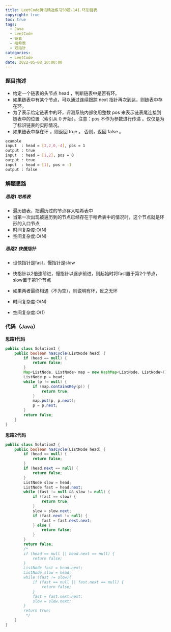 ```yaml
---
title: LeetCode腾讯精选练习50题-141.环形链表
copyright: true
toc: true
tags:
  - Java
  - LeetCode
  - 链表
  - 哈希表
  - 双指针
categories:
  - LeetCode
date: 2022-05-08 20:00:00
---
```


### 题目描述

 * 给定一个链表的头节点 head ，判断链表中是否有环。
 * 如果链表中有某个节点，可以通过连续跟踪 next 指针再次到达，则链表中存在环。 
 * 为了表示给定链表中的环，评测系统内部使用整数 pos 来表示链表尾连接到链表中的位置（索引从 0 开始）。注意：pos 不作为参数进行传递 。仅仅是为了标识链表的实际情况。
 * 如果链表中存在环 ，则返回 true 。 否则，返回 false 。

```bash
example
input  : head = [3,2,0,-4], pos = 1
output : true
input  : head = [1,2], pos = 0
output : true
input  : head = [1], pos = -1
output : false
```

<!--more-->

### 解题思路

##### 思路1 哈希表
+ 遍历链表，把遍历过的节点存入哈希表中
+ 当第一次出现被遍历到的节点已经存在于哈希表中的情况时，这个节点就是环形的入口节点
+ 时间复杂度:O(N)
+ 空间复杂度:O(N)

##### 思路2 快慢指针
+ 设快指针是fast，慢指针是slow
+ 快指针以2倍速前进，慢指针以逐步前进，则起始时将fast置于第2个节点，slow置于第1个节点
+ 如果两者最终相遇（不为空），则说明有环，反之无环

+ 时间复杂度:O(N)
+ 空间复杂度:O(1)

### 代码（Java）
**思路1代码**
```java
public class Solution1 {
    public boolean hasCycle(ListNode head) {
        if (head == null) {
            return false;
        }
        Map<ListNode, ListNode> map = new HashMap<ListNode, ListNode>();
        ListNode p = head;
        while (p != null) {
            if (map.containsKey(p)) {
                return true;
            }
            map.put(p, p.next);
            p = p.next;
        }
        return false;
    }
}
```
**思路2代码**
```java
public class Solution2 {
    public boolean hasCycle(ListNode head) {
        if (head == null) {
            return false;
        }
        if (head.next == null) {
            return false;
        }
        ListNode slow = head;
        ListNode fast = head.next;
        while (fast != null && slow != null) {
            if (fast == slow) {
                return true;
            }
            slow = slow.next;
            if (fast.next != null) {
                fast = fast.next.next;
            } else {
                return false;
            }
        }
        return false;
        /*
        if (head == null || head.next == null) {
            return false;
        }
        ListNode fast = head.next;
        ListNode slow = head;
        while (fast != slow){
            if (fast == null || fast.next == null) {
                return false;
            }
            fast = fast.next.next;
            slow = slow.next;
        }
        return true;
         */
    }
}
```